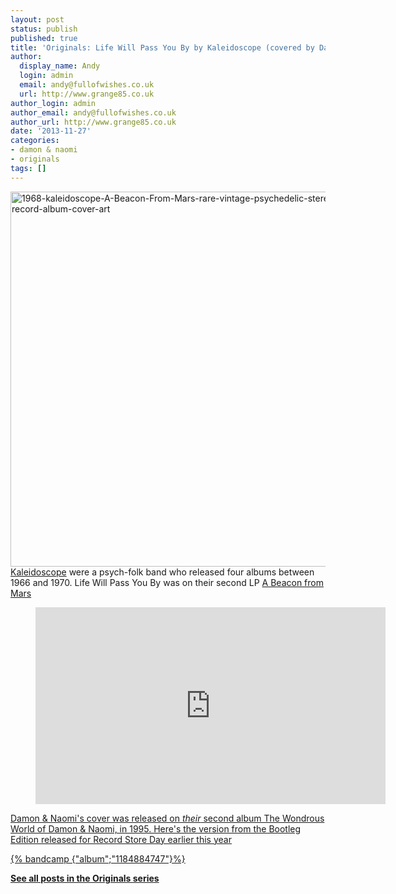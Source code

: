 ```yaml
---
layout: post
status: publish
published: true
title: 'Originals: Life Will Pass You By by Kaleidoscope (covered by Damon & Naomi)'
author:
  display_name: Andy
  login: admin
  email: andy@fullofwishes.co.uk
  url: http://www.grange85.co.uk
author_login: admin
author_email: andy@fullofwishes.co.uk
author_url: http://www.grange85.co.uk
date: '2013-11-27'
categories:
- damon & naomi
- originals
tags: []
---
```

<p><a href="http://www.flickr.com/photos/retrorebirth/4296145032/" title="1968-kaleidoscope-A-Beacon-From-Mars-rare-vintage-psychedelic-stereo-lp-vinyl-record-album-cover-art by retrorebirth, on Flickr"><img class="aligncenter" src="https://farm3.staticflickr.com/2700/4296145032_75f56b6ecd_o.jpg" width="600" height="600" alt="1968-kaleidoscope-A-Beacon-From-Mars-rare-vintage-psychedelic-stereo-lp-vinyl-record-album-cover-art"></a><br />
<a href="http://en.wikipedia.org/wiki/Kaleidoscope_(US_band)">Kaleidoscope</a> were a psych-folk band who released four albums between 1966 and 1970. Life Will Pass You By was on their second LP <a href="http://en.wikipedia.org/wiki/A_Beacon_from_Mars">A Beacon from Mars</a</p>
<figure class="caption aligncenter"><iframe width="560" height="315" src="https://www.youtube.com/embed/wGphy9FCQqI" frameborder="0" allowfullscreen></iframe><figcaption class="caption-text"></figcaption></figure>
<p>Damon & Naomi's cover was released on <em>their</em> second album The Wondrous World of Damon & Naomi, in 1995. Here's the version from the Bootleg Edition released for Record Store Day earlier this year </p>
{% bandcamp {"album";"1184884747"}%}
<p><strong><a href="/category/originals/" title="List: Originals">See all posts in the Originals series</a></strong></p>
